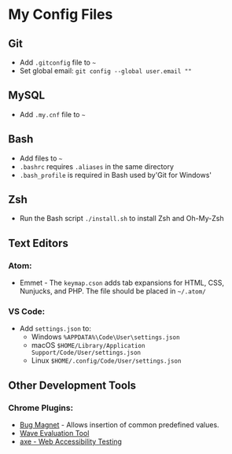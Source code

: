 # My Config Files

## Git
  * Add `.gitconfig` file to `~`
  * Set global email: `git config --global user.email ""`

## MySQL
  * Add `.my.cnf` file to `~`

## Bash
  * Add files to `~`
  * `.bashrc` requires `.aliases` in the same directory
  * `.bash_profile` is required in Bash used by'Git for Windows'

## Zsh
  * Run the Bash script `./install.sh` to install Zsh and Oh-My-Zsh

## Text Editors

### Atom:
  * Emmet - The `keymap.cson` adds tab expansions for HTML, CSS, Nunjucks, and PHP. The file should be placed in `~/.atom/`

### VS Code:
  * Add `settings.json` to:
    * Windows `%APPDATA%\Code\User\settings.json`
    * macOS `$HOME/Library/Application Support/Code/User/settings.json`
    * Linux `$HOME/.config/Code/User/settings.json`

## Other Development Tools

### Chrome Plugins:
  * [Bug Magnet](https://chrome.google.com/webstore/detail/bug-magnet/efhedldbjahpgjcneebmbolkalbhckfi?hl=en) - Allows insertion of common predefined values.
  * [Wave Evaluation Tool](https://chrome.google.com/webstore/detail/wave-evaluation-tool/jbbplnpkjmmeebjpijfedlgcdilocofh)
  * [axe - Web Accessibility Testing](https://chrome.google.com/webstore/detail/axe-web-accessibility-tes/lhdoppojpmngadmnindnejefpokejbdd)
